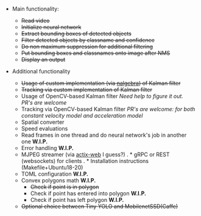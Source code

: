 * Main functionality:
    * ~~Read video~~
    * ~~Initialize neural network~~
    * ~~Extract bounding boxes of detected objects~~
    * ~~Filter detected objects by classname and confidence~~
    * ~~Do non maximum suppression for additional filtering~~
    * ~~Put bounding boxes and classnames onto image after NMS~~
    * ~~Display an output~~

* Additional functionality
    * ~~Usage of custom implementation (via [nalgebra](https://github.com/dimforge/nalgebra)) of Kalman filter~~
    * ~~Tracking via custom implementation of Kalman filter~~
    * Usage of OpenCV-based Kalman filter *Need help to figure it out. PR's are welcome* 
    * Tracking via OpenCV-based Kalman filter *PR's are welcome: for both constant velocity model and acceleration model*
    * Spatial converter
    * Speed evaluations
    * Read frames in one thread and do neural network's job in another one __W.I.P.__
    * Error handling __W.I.P.__
    * MJPEG streamer (via [actix-web](https://github.com/actix/actix-web#actix-web) I guess?)
.   * gRPC or REST (websockets) for clients
.   * Installation instructions (Makefile+Ubuntu18-20)
    * TOML configuration __W.I.P.__
    * Convex polygons math __W.I.P.__
        * ~~Check if point is in polygon~~
        * Check if point has entered into polygon __W.I.P.__
        * Check if point has left polygon __W.I.P.__
    * ~~Optional choice between Tiny YOLO and MobilenetSSD(Caffe)~~